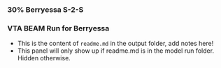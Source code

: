 ### 30% Berryessa S-2-S

### VTA BEAM Run for Berryessa

- This is the content of `readme.md` in the output folder, add notes here!
- This panel will only show up if <nop>readme.md</nop> is in the model run folder. Hidden otherwise.
